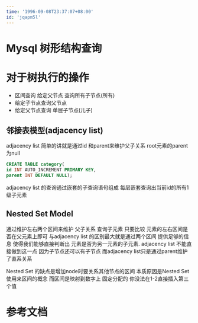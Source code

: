 ```yaml
---
time: '1996-09-08T23:37:07+08:00'
id: 'jqapm5l'
---
```


# Mysql 树形结构查询
# 对于树执行的操作
* 区间查询 给定父节点 查询所有子节点(所有)
* 给定子节点查询父节点
* 给定父节点查询 单层子节点(儿子)

## 邻接表模型(adjacency list)
adjacency list 简单的讲就是通过id 和parent来维护父子关系 root元素的parent为null
```sql
CREATE TABLE category(
id INT AUTO_INCREMENT PRIMARY KEY,
parent INT DEFAULT NULL);
```
adjacency list 的查询通过嵌套的子查询语句组成 每层嵌套查询出当前id的所有1级子元素
## Nested Set Model
通过维护左右两个区间来维护 父子关系 
查询子元素 只要比较 元素的左右区间是否在父元素上即可
与adjacency list 的区别最大就是通过两个区间 提供足够的信息 使得我们能够直接判断出 元素是否为另一元素的子元素.
adjacency list 不能直接做到这一点 因为子节点还可以有子节点 而adjacency list只是通过parent维护了直系关系

Nested Set 的缺点是增加node时要关系其他节点的区间 本质原因是Nested Set使用来区间的概念 而区间是映射到数字上 固定分配的 你没法在1-2直接插入第三个值

# 参考文档